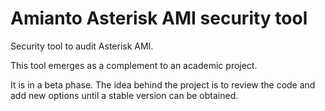 # Amianto Asterisk AMI security tool

Security tool to audit Asterisk AMI. 

This tool emerges as a complement to an academic project. 

It is in a beta phase. The idea behind the project is to review the code and add new options until a stable version can be obtained.
